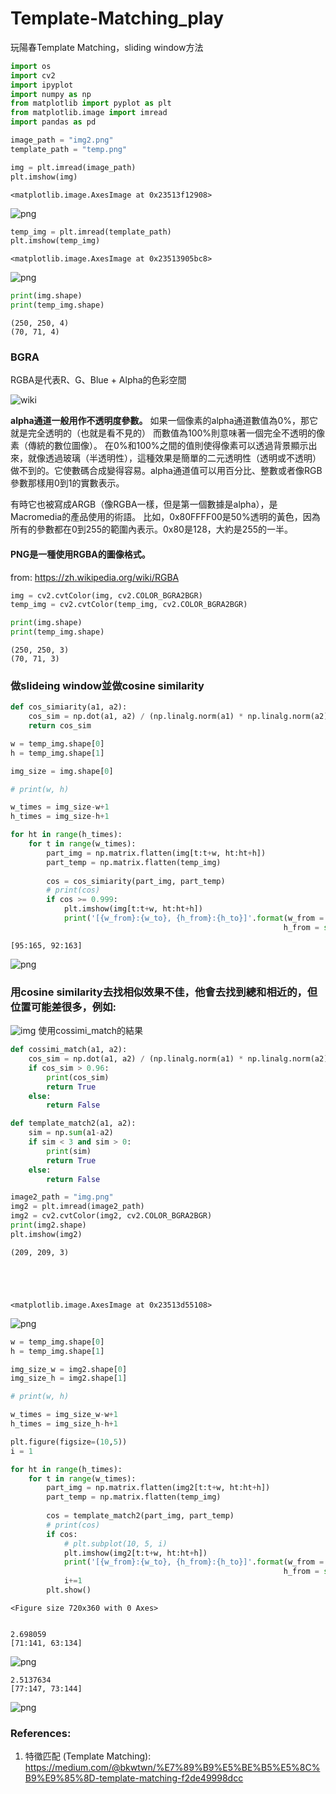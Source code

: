 # Template-Matching_play
玩陽春Template Matching，sliding window方法

```python
import os
import cv2
import ipyplot
import numpy as np
from matplotlib import pyplot as plt
from matplotlib.image import imread
import pandas as pd
```


```python
image_path = "img2.png"
template_path = "temp.png"
```


```python
img = plt.imread(image_path)
plt.imshow(img)
```




    <matplotlib.image.AxesImage at 0x23513f12908>




    
![png](image/output_2_1.png)
    



```python
temp_img = plt.imread(template_path)
plt.imshow(temp_img)
```




    <matplotlib.image.AxesImage at 0x23513905bc8>




    
![png](image/output_3_1.png)
    



```python
print(img.shape)
print(temp_img.shape)
```

    (250, 250, 4)
    (70, 71, 4)
    

### BGRA
RGBA是代表R、G、Blue + Alpha的色彩空間

![wiki](https://upload.wikimedia.org/wikipedia/commons/thumb/a/a7/Hue_alpha.png/220px-Hue_alpha.png)

**alpha通道一般用作不透明度參數。**
如果一個像素的alpha通道數值為0%，那它就是完全透明的（也就是看不見的）
而數值為100%則意味著一個完全不透明的像素（傳統的數位圖像）。
在0%和100%之間的值則使得像素可以透過背景顯示出來，就像透過玻璃（半透明性），這種效果是簡單的二元透明性（透明或不透明）做不到的。它使數碼合成變得容易。alpha通道值可以用百分比、整數或者像RGB參數那樣用0到1的實數表示。

有時它也被寫成ARGB（像RGBA一樣，但是第一個數據是alpha），是Macromedia的產品使用的術語。
比如，0x80FFFF00是50%透明的黃色，因為所有的參數都在0到255的範圍內表示。0x80是128，大約是255的一半。

#### PNG是一種使用RGBA的圖像格式。

from: https://zh.wikipedia.org/wiki/RGBA


```python
img = cv2.cvtColor(img, cv2.COLOR_BGRA2BGR)
temp_img = cv2.cvtColor(temp_img, cv2.COLOR_BGRA2BGR)
```


```python
print(img.shape)
print(temp_img.shape)
```

    (250, 250, 3)
    (70, 71, 3)
    

### 做slideing window並做cosine similarity 


```python
def cos_simiarity(a1, a2):
    cos_sim = np.dot(a1, a2) / (np.linalg.norm(a1) * np.linalg.norm(a2))
    return cos_sim
```


```python
w = temp_img.shape[0]
h = temp_img.shape[1]

img_size = img.shape[0]

# print(w, h)

w_times = img_size-w+1
h_times = img_size-h+1

for ht in range(h_times):
    for t in range(w_times):
        part_img = np.matrix.flatten(img[t:t+w, ht:ht+h])
        part_temp = np.matrix.flatten(temp_img)
        
        cos = cos_simiarity(part_img, part_temp)
        # print(cos)
        if cos >= 0.999:
            plt.imshow(img[t:t+w, ht:ht+h])
            print('[{w_from}:{w_to}, {h_from}:{h_to}]'.format(w_from = str(t), w_to = str(t+w),
                                                             h_from = str(ht), h_to = str(ht+h)))
```

    [95:165, 92:163]
    


    
![png](image/output_10_1.png)
    


### 用cosine similarity去找相似效果不佳，他會去找到總和相近的，但位置可能差很多，例如:
![img](https://imgur.com/VSpYfdk.png)
使用cossimi_match的結果


```python
def cossimi_match(a1, a2):
    cos_sim = np.dot(a1, a2) / (np.linalg.norm(a1) * np.linalg.norm(a2))
    if cos_sim > 0.96:
        print(cos_sim)
        return True
    else:
        return False
```


```python
def template_match2(a1, a2):
    sim = np.sum(a1-a2)
    if sim < 3 and sim > 0:
        print(sim)
        return True
    else:
        return False
```


```python
image2_path = "img.png"
img2 = plt.imread(image2_path)
img2 = cv2.cvtColor(img2, cv2.COLOR_BGRA2BGR)
print(img2.shape)
plt.imshow(img2)
```

    (209, 209, 3)
    




    <matplotlib.image.AxesImage at 0x23513d55108>




    
![png](image/output_14_2.png)
    



```python
w = temp_img.shape[0]
h = temp_img.shape[1]

img_size_w = img2.shape[0]
img_size_h = img2.shape[1]

# print(w, h)

w_times = img_size_w-w+1
h_times = img_size_h-h+1

plt.figure(figsize=(10,5))
i = 1

for ht in range(h_times):
    for t in range(w_times):
        part_img = np.matrix.flatten(img2[t:t+w, ht:ht+h])
        part_temp = np.matrix.flatten(temp_img)
        
        cos = template_match2(part_img, part_temp)
        # print(cos)
        if cos:
            # plt.subplot(10, 5, i)
            plt.imshow(img2[t:t+w, ht:ht+h])
            print('[{w_from}:{w_to}, {h_from}:{h_to}]'.format(w_from = str(t), w_to = str(t+w),
                                                             h_from = str(ht), h_to = str(ht+h)))
            i+=1
        plt.show()
```


    <Figure size 720x360 with 0 Axes>


    2.698059
    [71:141, 63:134]
    


    
![png](image/output_15_2.png)
    


    2.5137634
    [77:147, 73:144]
    


    
![png](image/output_15_4.png)
    

### References:
1. 特徵匹配 (Template Matching): https://medium.com/@bkwtwn/%E7%89%B9%E5%BE%B5%E5%8C%B9%E9%85%8D-template-matching-f2de49998dcc
